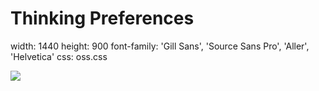 
Thinking Preferences
========================================================
width: 1440
height: 900
font-family: 'Gill Sans', 'Source Sans Pro', 'Aller', 'Helvetica'
css: oss.css

![](images/brain.png)
